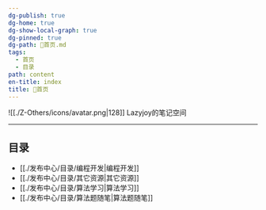 ```yaml
---
dg-publish: true
dg-home: true
dg-show-local-graph: true
dg-pinned: true
dg-path: 🏡首页.md
tags:
  - 首页
  - 目录
path: content
en-title: index
title: 🏡首页
---
```

 ![[./Z-Others/icons/avatar.png|128]]
Lazyjoy的笔记空间
<center></center>

---
## 目录  
- [[./发布中心/目录/编程开发|编程开发]]
- [[./发布中心/目录/其它资源|其它资源]]
- [[./发布中心/目录/算法学习|算法学习]]
- [[./发布中心/目录/算法题随笔|算法题随笔]]





